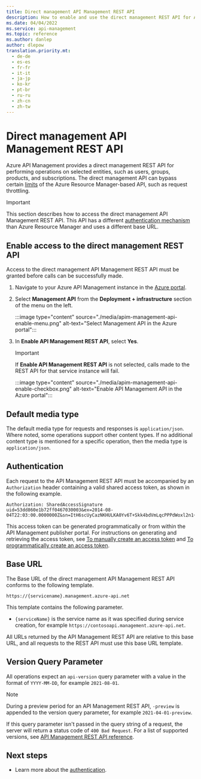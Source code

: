 ```yaml
---
title: Direct management API Management REST API
description: How to enable and use the direct management REST API for Azure API Management. This API can bypass some limitations of Azure Resource Manager.
ms.date: 04/04/2022
ms.service: api-management
ms.topic: reference
ms.author: danlep
author: dlepow
translation.priority.mt: 
  - de-de
  - es-es
  - fr-fr
  - it-it
  - ja-jp
  - ko-kr
  - pt-br
  - ru-ru
  - zh-cn
  - zh-tw
---
```

# Direct management API Management REST API

Azure API Management provides a direct management REST API for performing operations on selected entities, such as users, groups, products, and subscriptions. The direct management API can bypass certain [limits](/azure/azure-resource-manager/management/request-limits-and-throttling#subscription-and-tenant-limits) of the Azure Resource Manager-based API, such as request throttling. 

>[!IMPORTANT]
>This section describes how to access the direct management API Management REST API. This API has a different [authentication mechanism](./Azure-API-Management-REST-API-Authentication.md) than Azure Resource Manager and uses a different base URL.
  
  

##  <a name="EnableRESTAPI"></a> Enable access to the direct management REST API  
 Access to the direct management API Management REST API must be granted before calls can be successfully made.

1. Navigate to your Azure API Management instance in the [Azure portal](https://portal.azure.com).  
1. Select **Management API** from the **Deployment + infrastructure** section of the menu on the left.

    :::image type="content" source="./media/apim-management-api-enable-menu.png" alt-text="Select Management API in the Azure portal":::

1. In **Enable API Management REST API**, select **Yes**.  
  
    > [!IMPORTANT]
    > If **Enable API Management REST API** is not selected, calls made to the REST API for that service instance will fail.  

    :::image type="content" source="./media/apim-management-api-enable-checkbox.png" alt-text="Enable API Management API in the Azure portal":::

##  <a name="DefaultMediaType"></a> Default media type  
 The default media type for requests and responses is `application/json`. Where noted, some operations support other content types. If no additional content type is mentioned for a specific operation, then the media type is `application/json`.  
  
##  <a name="Authentication"></a> Authentication  
 Each request to the API Management REST API must be accompanied by an `Authorization` header containing a valid shared access token, as shown in the following example.  
  
```
Authorization: SharedAccessSignature uid=53dd860e1b72ff0467030003&ex=2014-08-04T22:03:00.0000000Z&sn=ItH6scUyCazNKHULKA0Yv6T+Skk4bdVmLqcPPPdWoxl2n1+rVbhKlplFrqjkoUFRr0og4wjeDz4yfThC82OjfQ==  
```
  
 This access token can be generated programmatically or from within the API Management publisher portal. For instructions on generating and retrieving the access token, see [To manually create an access token](../ApiManagementREST/Azure-API-Management-REST-API-Authentication.md#ManuallyCreateToken) and [To programmatically create an access token](../ApiManagementREST/Azure-API-Management-REST-API-Authentication.md#ProgrammaticallyCreateToken).  
  
##  <a name="BaseURL"></a> Base URL  
 The Base URL of the direct management API Management REST API conforms to the following template.  
  
 `https://{servicename}.management.azure-api.net`  
  
 This template contains the following parameter.  
  
-   `{serviceName}` is the service name as it was specified during service creation, for example `https://contosoapi.management.azure-api.net`.  
  
 All URLs returned by the API Management REST API are relative to this base URL, and all requests to the REST API must use this base URL template.  
  
##  <a name="VersionQueryParameter"></a> Version Query Parameter  
 All operations expect an `api-version` query parameter with a value in the format of `YYYY-MM-DD`, for example `2021-08-01`.  
  
> [!NOTE]
> During a preview period for an API Management REST API, `-preview` is appended to the version query parameter, for example `2021-04-01-preview`.  
  
 If this query parameter isn't passed in the query string of a request, the server will return a status code of `400 Bad Request`. For a list of supported versions, see [API Management REST API reference](/rest/api/apimanagement/). 
  
## Next steps

- Learn more about the [authentication](../ApiManagementREST/Azure-API-Management-REST-API-Authentication.md).
